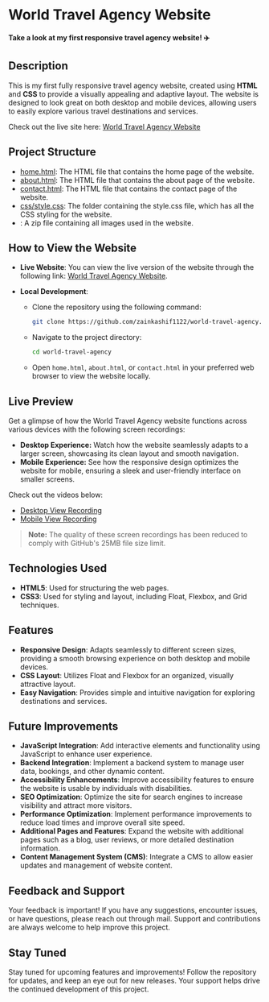 # World Travel Agency Website

**Take a look at my first responsive travel agency website! ✈️**

## Description

This is my first fully responsive travel agency website, created using **HTML** and **CSS** to provide a visually appealing and adaptive layout. The website is designed to look great on both desktop and mobile devices, allowing users to easily explore various travel destinations and services.

Check out the live site here: [World Travel Agency Website](https://worldtravelagencywebsitebyzk.netlify.app/)

## Project Structure

- [home.html](home.html): The HTML file that contains the home page of the website.
- [about.html](about.html): The HTML file that contains the about page of the website.
- [contact.html](contact.html): The HTML file that contains the contact page of the website.
- [css/style.css](css): The folder containing the style.css file, which has all the CSS styling for the website.
- [](images.zip): A zip file containing all images used in the website.

## How to View the Website

- **Live Website**: You can view the live version of the website through the following link: [World Travel Agency Website](https://worldtravelagencywebsitebyzk.netlify.app/).

- **Local Development**:
   - Clone the repository using the following command:
     ```bash
     git clone https://github.com/zainkashif1122/world-travel-agency.git
     ```
   - Navigate to the project directory:
     ```bash
     cd world-travel-agency
     ```
   - Open `home.html`, `about.html`, or `contact.html` in your preferred web browser to view the website locally.

## Live Preview

Get a glimpse of how the World Travel Agency website functions across various devices with the following screen recordings:

- **Desktop Experience:** Watch how the website seamlessly adapts to a larger screen, showcasing its clean layout and smooth navigation.
- **Mobile Experience:** See how the responsive design optimizes the website for mobile, ensuring a sleek and user-friendly interface on smaller screens.

Check out the videos below:

- [Desktop View Recording](DesktopView.mp4)
- [Mobile View Recording](MobileView.mp4) 

> **Note:** The quality of these screen recordings has been reduced to comply with GitHub's 25MB file size limit.

## Technologies Used

- **HTML5**: Used for structuring the web pages.
- **CSS3**: Used for styling and layout, including Float, Flexbox, and Grid techniques.

## Features

- **Responsive Design**: Adapts seamlessly to different screen sizes, providing a smooth browsing experience on both desktop and mobile devices.
- **CSS Layout**: Utilizes Float and Flexbox for an organized, visually attractive layout.
- **Easy Navigation**: Provides simple and intuitive navigation for exploring destinations and services.

## Future Improvements

- **JavaScript Integration**: Add interactive elements and functionality using JavaScript to enhance user experience.
- **Backend Integration**: Implement a backend system to manage user data, bookings, and other dynamic content.
- **Accessibility Enhancements**: Improve accessibility features to ensure the website is usable by individuals with disabilities.
- **SEO Optimization**: Optimize the site for search engines to increase visibility and attract more visitors.
- **Performance Optimization**: Implement performance improvements to reduce load times and improve overall site speed.
- **Additional Pages and Features**: Expand the website with additional pages such as a blog, user reviews, or more detailed destination information.
- **Content Management System (CMS)**: Integrate a CMS to allow easier updates and management of website content.

## Feedback and Support

Your feedback is important! If you have any suggestions, encounter issues, or have questions, please reach out through mail. Support and contributions are always welcome to help improve this project.

## Stay Tuned

Stay tuned for upcoming features and improvements! Follow the repository for updates, and keep an eye out for new releases. Your support helps drive the continued development of this project.
